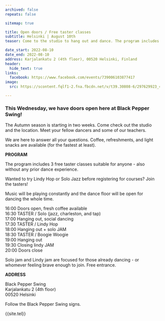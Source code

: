 ```yaml
---
archived: false
repeats: false

sitemap: true

title: Open doors / Free taster classes
subtitle: Helsinki | August 10th
teaser: Come to the studio to hang out and dance. The program includes 3 free taster classes suitable for anyone - also without any prior dance experience.

date_start: 2022-08-10
date_end: 2022-08-10
address: Karjalankatu 2 (4th floor), 00520 Helsinki, Finland
header:
  hide_text: true
links:
  facebook: https://www.facebook.com/events/739006103877417
image:
  src: https://scontent.fqlf1-2.fna.fbcdn.net/v/t39.30808-6/297629923_476224034508511_6061720467517827551_n.jpg?_nc_cat=111&ccb=1-7&_nc_sid=340051&_nc_ohc=GsJIAdr7v5oAX_NjECC&_nc_ht=scontent.fqlf1-2.fna&oh=00_AT9n_i4XEVEi8HFAcPIj9IBR6WyR-xI6zx2pcr_544e7Zw&oe=62F3C579

---
```


### This Wednesday, we have doors open here at Black Pepper Swing!

The Autumn season is starting in two weeks.
Come check out the studio and the location.
Meet your fellow dancers and some of our teachers.

We are here to answer all your questions.
Coffee, refreshments, and light snacks are available (for the fastest at least).

**PROGRAM**

The program includes 3 free taster classes suitable for anyone - also without any prior dance experience.

Wanted to try Lindy Hop or Solo Jazz before registering for courses? Join the tasters!

Music will be playing constantly and the dance floor will be open for dancing the whole time.

16:00 Doors open, fresh coffee available  
16:30 TASTER / Solo (jazz, charleston, and tap)  
17:00 Hanging out, social dancing  
17:30 TASTER / Lindy Hop  
18:00 Hanging out + solo JAM  
18:30 TASTER / Boogie Woogie  
19:00 Hanging out  
19:30 Closing lindy JAM  
20:00 Doors close  

Solo jam and Lindy jam are focused for those already dancing - or whomever feeling brave enough to join.
Free entrance.

**ADDRESS**

Black Pepper Swing  
Karjalankatu 2 (4th floor)  
00520 Helsinki  

Follow the Black Pepper Swing signs.

{{site.tel}}
